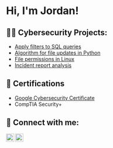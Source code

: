 <h1>Hi, I'm Jordan! </h1>
<h2>👨‍💻 Cybersecurity Projects:</h2>

  - [Apply filters to SQL queries](https://github.com/jordanjones3609/ApplyFiltersSQLQueries)
  - [Algorithm for file updates in Python](https://github.com/jordanjones3609/FileUpdatesAlgorithmPython)
  - [File permissions in Linux](https://github.com/jordanjones3609/LinuxFilePermissions)
  - [Incident report analysis](https://github.com/jordanjones3609/IncidentReportAnalysis)


<h2>📃 Certifications</h2>

- [Google Cybersecurity Certificate](https://www.credly.com/badges/671b54a0-eb18-48c1-a949-a1458ef16f90/public_url)
- CompTIA Security+

<h2> 🤳 Connect with me:</h2>

[<img align="left" alt="JordanJones | LinkedIn" width="22px" src="https://cdn.jsdelivr.net/npm/simple-icons@v3/icons/linkedin.svg" />][linkedin]
[<img align="left" alt="JordanJones | Instagram" width="22px" src="https://cdn.jsdelivr.net/npm/simple-icons@v3/icons/instagram.svg" />][instagram]

[instagram]: https://www.instagram.com/jj1s_9/
[linkedin]: https://linkedin.com/in/jordanjones3609

<!--
**jordanjones3609/jordanjones3609** is a ✨ _special_ ✨ repository because its `README.md` (this file) appears on your GitHub profile.

Here are some ideas to get you started:

- 🔭 I’m currently working on ...
- 🌱 I’m currently learning ...
- 👯 I’m looking to collaborate on ...
- 🤔 I’m looking for help with ...
- 💬 Ask me about ...
- 📫 How to reach me: ...
- 😄 Pronouns: ...
- ⚡ Fun fact: ...
-->

